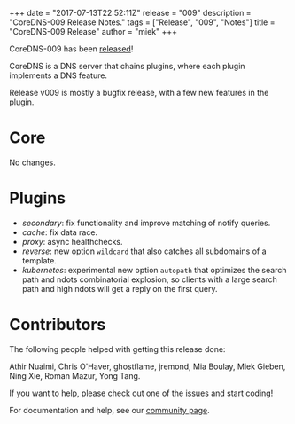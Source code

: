 +++
date = "2017-07-13T22:52:11Z"
release = "009"
description = "CoreDNS-009 Release Notes."
tags = ["Release", "009", "Notes"]
title = "CoreDNS-009 Release"
author = "miek"
+++

CoreDNS-009 has been [released](https://github.com/coredns/coredns/releases/tag/v009)!

CoreDNS is a DNS server that chains plugins, where each plugin implements a DNS feature.

Release v009 is mostly a bugfix release, with a few new features in the plugin.

# Core

No changes.

# Plugins

* *secondary*: fix functionality and improve matching of notify queries.
* *cache*: fix data race.
* *proxy*: async healthchecks.
* *reverse*: new option `wildcard` that also catches all subdomains of a template.
* *kubernetes*: experimental new option `autopath` that optimizes the search path and ndots
  combinatorial explosion, so clients with a large search path and high ndots will get a reply on
  the first query.

# Contributors

The following people helped with getting this release done:

Athir Nuaimi,
Chris O'Haver,
ghostflame,
jremond,
Mia Boulay,
Miek Gieben,
Ning Xie,
Roman Mazur,
Yong Tang.

If you want to help, please check out one of the [issues](https://github.com/coredns/coredns/issues/)
and start coding!

For documentation and help, see our [community page](https://coredns.io/community/).
